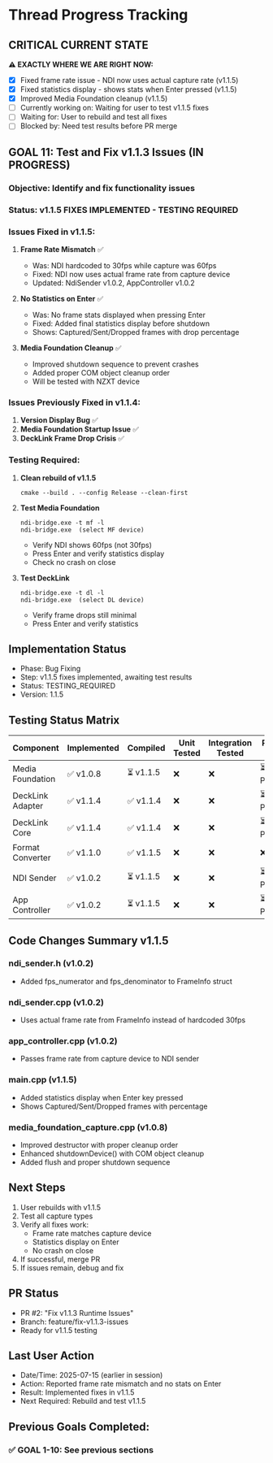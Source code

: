 # Thread Progress Tracking

## CRITICAL CURRENT STATE
**⚠️ EXACTLY WHERE WE ARE RIGHT NOW:**
- [x] Fixed frame rate issue - NDI now uses actual capture rate (v1.1.5)
- [x] Fixed statistics display - shows stats when Enter pressed (v1.1.5)
- [x] Improved Media Foundation cleanup (v1.1.5)
- [ ] Currently working on: Waiting for user to test v1.1.5 fixes
- [ ] Waiting for: User to rebuild and test all fixes
- [ ] Blocked by: Need test results before PR merge

## GOAL 11: Test and Fix v1.1.3 Issues (IN PROGRESS)
### Objective: Identify and fix functionality issues

### Status: v1.1.5 FIXES IMPLEMENTED - TESTING REQUIRED

### Issues Fixed in v1.1.5:
1. **Frame Rate Mismatch** ✅
   - Was: NDI hardcoded to 30fps while capture was 60fps
   - Fixed: NDI now uses actual frame rate from capture device
   - Updated: NdiSender v1.0.2, AppController v1.0.2

2. **No Statistics on Enter** ✅
   - Was: No frame stats displayed when pressing Enter
   - Fixed: Added final statistics display before shutdown
   - Shows: Captured/Sent/Dropped frames with drop percentage

3. **Media Foundation Cleanup** ✅
   - Improved shutdown sequence to prevent crashes
   - Added proper COM object cleanup order
   - Will be tested with NZXT device

### Issues Previously Fixed in v1.1.4:
1. **Version Display Bug** ✅
2. **Media Foundation Startup Issue** ✅
3. **DeckLink Frame Drop Crisis** ✅

### Testing Required:
1. **Clean rebuild of v1.1.5**
   ```
   cmake --build . --config Release --clean-first
   ```

2. **Test Media Foundation**
   ```
   ndi-bridge.exe -t mf -l
   ndi-bridge.exe  (select MF device)
   ```
   - Verify NDI shows 60fps (not 30fps)
   - Press Enter and verify statistics display
   - Check no crash on close

3. **Test DeckLink**
   ```
   ndi-bridge.exe -t dl -l
   ndi-bridge.exe  (select DL device)
   ```
   - Verify frame drops still minimal
   - Press Enter and verify statistics

## Implementation Status
- Phase: Bug Fixing
- Step: v1.1.5 fixes implemented, awaiting test results
- Status: TESTING_REQUIRED
- Version: 1.1.5

## Testing Status Matrix
| Component | Implemented | Compiled | Unit Tested | Integration Tested | Runtime Tested |
|-----------|------------|----------|-------------|-------------------|----------------|
| Media Foundation | ✅ v1.0.8 | ⏳ v1.1.5 | ❌ | ❌ | ⏳ PENDING |
| DeckLink Adapter | ✅ v1.1.4 | ✅ v1.1.4 | ❌ | ❌ | ⏳ PENDING |
| DeckLink Core | ✅ v1.1.4 | ✅ v1.1.4 | ❌ | ❌ | ⏳ PENDING |
| Format Converter | ✅ v1.1.0 | ✅ v1.1.5 | ❌ | ❌ | ❌ |
| NDI Sender | ✅ v1.0.2 | ⏳ v1.1.5 | ❌ | ❌ | ⏳ PENDING |
| App Controller | ✅ v1.0.2 | ⏳ v1.1.5 | ❌ | ❌ | ⏳ PENDING |

## Code Changes Summary v1.1.5

### ndi_sender.h (v1.0.2)
- Added fps_numerator and fps_denominator to FrameInfo struct

### ndi_sender.cpp (v1.0.2)
- Uses actual frame rate from FrameInfo instead of hardcoded 30fps

### app_controller.cpp (v1.0.2)
- Passes frame rate from capture device to NDI sender

### main.cpp (v1.1.5)
- Added statistics display when Enter key pressed
- Shows Captured/Sent/Dropped frames with percentage

### media_foundation_capture.cpp (v1.0.8)
- Improved destructor with proper cleanup order
- Enhanced shutdownDevice() with COM object cleanup
- Added flush and proper shutdown sequence

## Next Steps
1. User rebuilds with v1.1.5
2. Test all capture types
3. Verify all fixes work:
   - Frame rate matches capture device
   - Statistics display on Enter
   - No crash on close
4. If successful, merge PR
5. If issues remain, debug and fix

## PR Status
- PR #2: "Fix v1.1.3 Runtime Issues"
- Branch: feature/fix-v1.1.3-issues
- Ready for v1.1.5 testing

## Last User Action
- Date/Time: 2025-07-15 (earlier in session)
- Action: Reported frame rate mismatch and no stats on Enter
- Result: Implemented fixes in v1.1.5
- Next Required: Rebuild and test v1.1.5

## Previous Goals Completed:
### ✅ GOAL 1-10: See previous sections